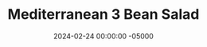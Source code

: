 ---
layout: post
title:  "Mediterranean 3 Bean Salad"
date:   2024-02-24 00:00:00 -05000
categories: 
- Recipes
- Meatless
permalink: /recipes/bean-salad
image: /assets/Food/Meatless/Bean Salad/bean-salad-cover.jpg
ing: beansalad-ing
facts: beansalad-facts
section1: Salad
start2: Extra virgin olive oil by QO
section2: Dressing
start3: 
section3: 
start4: 
section4: 
start5: 
section5: 
Prep: 15
Rest: 
Cook: 
Source1: https://healthyfitnessmeals.com/easy-three-beans-salad-recipe/#recipe
Source2: 
whisk: https://s.samsungfood.com/9gDmG
tags: 
- bean dip
- bean salad
- three bean
- black bean
- pinto bean
- light red kidney bean
- dark red kidney bean
- kidney bean
- garbanzo bean
- bean
- chickpea
- pepper
- tomato
- feta
- cheese
- dressing
- garlic
- lemon
- balsamic
- vinegar
- balsamic vinegar
Description: A bean salad is a great side to a meal, or a dip for chips and vegetables. It's simple, healthy, and requires no cooking. Just chopping and draining
Instructions: 
- Finely dice your onion, and add to a bowl with cold water. Let the onion soak for 5-10 minutes as you prepare everything else. This removes some of the harsh flavors of the raw onion<br><br>

- Drain and rinse your cans of beans, and add to a large bowl. Here I'm using a 15.5 oz can each of chickpeas, black beans, and light red kidney beans, but any other bean will work as well<br><br>

- Finely dice the pepper and tomatoes, and add to the bowl with the beans. Drain your onion, and add that as well. Crumble the feta on top<br><br>

- In a large glass, mix together the dressing ingredients - olive oil, lemon, balsamic vinegar apple cider vinegar, mustard, minced garlic, basil, thyme, pepper, and salt<br><br>
- <center><img src="/assets/Food/Meatless/Bean Salad/bean-salad-4.jpg" alt="" class="instruction-image"></center><br>

- Pour the dressing over the salad, mix, and serve
---